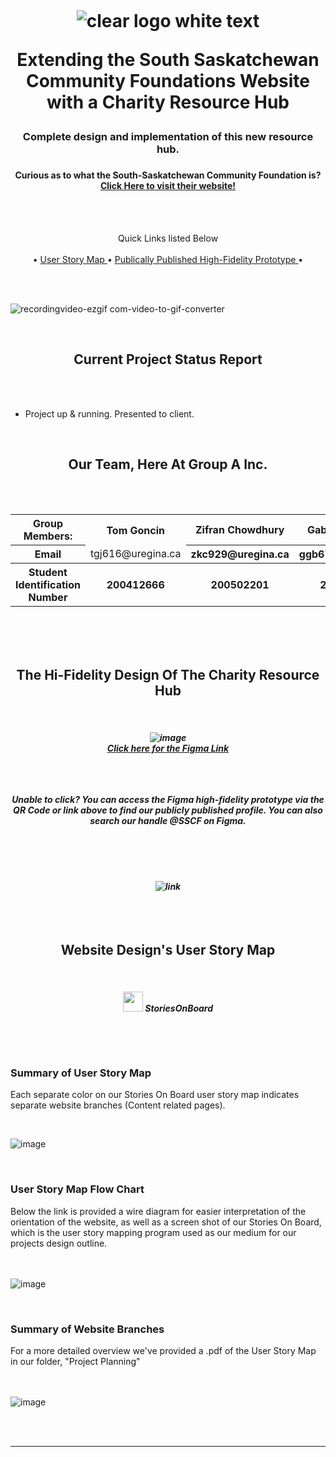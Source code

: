 
<h1 align="center">
  <br>
  
  ![clear logo white text](https://github.com/user-attachments/assets/53b15a24-d118-435b-b491-6b7ac0aa6031)</a>
  <br>
  
  Extending the South Saskatchewan Community Foundations Website with a Charity Resource Hub<br></h1>
  <h3 align="center"> Complete design and implementation of this new resource hub.<h3>

<h4 align="center">Curious as to what the South-Saskatchewan Community Foundation is? <a href="https://sscf.ca/" target="_blank">Click Here to visit their website!</a></h4>
<br>
<br>
</p>

<p align="center">
  Quick Links listed Below <br><br>
  • <a href="https://goncin.storiesonboard.com/m/guidemap"> User Story Map </a> •
  <a href="https://www.figma.com/community/file/1481146824076209134"> Publically Published High-Fidelity Prototype </a> •
</p>
<br></br>


![recordingvideo-ezgif com-video-to-gif-converter](https://github.com/user-attachments/assets/e42ee677-cadd-4a09-bc31-37d9c49e3e06)


<br> </b>

<h2 align="center">Current Project Status Report</h2>
<b>

<br> </b>
<br> </b>


- Project up & running. Presented to client.

</p>
<br> </b>

  <h2 align="center">Our Team, Here At Group A Inc.</h2>
<br> </b>  
<br> </b>

  
<table align="center">
    <tr>
      <th>Group Members:</th>
      <th>Tom Goncin</th>
      <th>Zifran Chowdhury</th>
      <th>Gabriel Sampaga</th>
    </tr>
    <tr>
      <th>Email</th>
      <td>tgj616@uregina.ca</th>
      <th>zkc929@uregina.ca</th>
      <th>ggb676@uregina.ca</th>
    </tr>
    <tr>
      <th>Student Identification Number</th>
      <th>200412666</th>
      <th>200502201</th>
      <th>200426525</th>
    </tr>
  </table>


<br> </b>
<br> </b>
<br> </b>

  <h2 align="center">The Hi-Fidelity Design Of The Charity Resource Hub</h2>
<br> </b>

<h5 align="center">
  
![image](https://github.com/user-attachments/assets/9806428e-1037-4021-acf8-2c9f495cd527)<br><a href="https://www.figma.com/community/file/1481146824076209134">Click here for the Figma Link</a>

<br> </b>
<br> </b>
<br> </b>
Unable to click? You can access the Figma high-fidelity prototype via the QR Code or link above to find our publicly published profile. You can also search our handle @SSCF on Figma.
<br> </b>
<br> </b>

<h5 align="center">

<br> </b>
<br> </b>

<div style="text-align: center;">  <img src="https://github.com/user-attachments/assets/a6754055-693b-482f-a6c2-148f8e42f61e" alt="link">
<br>
<br> </b>
<br> </b>
</div></br>
<h2 align="center">Website Design's User Story Map</h2>
<br> </b>


<h5 align="center">
  
[<img src="https://github.com/user-attachments/assets/b7a6ed9b-12d8-4340-a259-dd1cb106e7d6" width="32" height="32">](https://goncin.storiesonboard.com/storymap/guidemap) StoriesOnBoard



</div></br>


<br> </b>
<h3>Summary of User Story Map</h3>
Each separate color on our Stories On Board user story map indicates separate website branches (Content related pages).

<br> </b>

<p align="center">
  
![image](https://github.com/user-attachments/assets/0c96162f-bfa9-42e9-a0d6-a353bf2bab54)
</p>

<br> </b>
<h3>User Story Map Flow Chart</h3>


Below the link is provided a wire diagram for easier interpretation of the orientation of the website, as well as a screen shot of our Stories On Board, which is the user story mapping program used as our medium for our projects design outline. 
<br> </b>
<br></br>


<p align="center">
  
![image](https://github.com/user-attachments/assets/4616baa4-3ed3-4004-90e2-bee1571bdf02)
</p>

<br> </b>

<h3> Summary of Website Branches</h3>

For a more detailed overview we've provided a .pdf of the User Story Map in our folder, "Project Planning"
<br> </b>
<br> </b>
<br> </b>

<p align="center">
  
![image](https://github.com/user-attachments/assets/d897a0b2-fb46-4601-9e2d-43845fcf3f18)
</p>

<br> </b>
<br> </b>

__________________________________________________________________________________________________________________________________________________________
